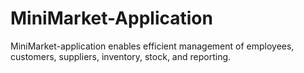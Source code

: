 # MiniMarket-Application
MiniMarket-application enables efficient management of employees, customers, suppliers, inventory, stock, and reporting.
